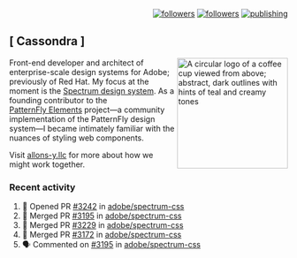 <p align="right"><a rel="me" href="https://front-end.social/@castastrophe">
    <img alt="followers" title="Follow me on Mastodon" src="https://img.shields.io/mastodon/follow/109297102751309835?domain=https%3A%2F%2Ffront-end.social&label=Follow&logo=mastodon&logoColor=white&style=for-the-badge&labelColor=008080&color=006969"/></a>
  <a href="https://codepen.io/castastrophe/">
    <img alt="followers" title="Follow me on CodePen" src="https://img.shields.io/badge/23-1?color=640464&labelColor=7c007c&style=for-the-badge&logo=codepen&label=Follow"/></a>
<a href="https://castastrophe.medium.com/">
    <img alt="publishing" title="View articles on Medium" src="https://img.shields.io/badge/107-1?color=666&labelColor=444&label=subscribe&logo=medium&logoColor=white&style=for-the-badge"/></a>
</p>

## [&nbsp;Cassondra&nbsp;]

<img align="right" src="https://github-production-user-asset-6210df.s3.amazonaws.com/1840295/253016758-ba468774-1cd3-42c2-8f43-947b5eeb5edf.png" height="200" alt="A circular logo of a coffee cup viewed from above; abstract, dark outlines with hints of teal and creamy tones">

Front-end developer and architect of enterprise-scale design systems for Adobe; previously of Red Hat. My focus at the moment is the [Spectrum design system](https://github.com/adobe/spectrum-css). As a founding contributor to the [PatternFly&nbsp;Elements](https://github.com/patternfly/patternfly-elements) project&mdash;a community implementation of the PatternFly design system&mdash;I became intimately familiar with the nuances of styling web components.

Visit [allons-y.llc](http://allons-y.llc/) for more about how we might work together.

### Recent activity

<!--START_SECTION:activity-->
1. 💪 Opened PR [#3242](https://github.com/adobe/spectrum-css/pull/3242) in [adobe/spectrum-css](https://github.com/adobe/spectrum-css)
2. 🎉 Merged PR [#3195](https://github.com/adobe/spectrum-css/pull/3195) in [adobe/spectrum-css](https://github.com/adobe/spectrum-css)
3. 🎉 Merged PR [#3229](https://github.com/adobe/spectrum-css/pull/3229) in [adobe/spectrum-css](https://github.com/adobe/spectrum-css)
4. 🎉 Merged PR [#3172](https://github.com/adobe/spectrum-css/pull/3172) in [adobe/spectrum-css](https://github.com/adobe/spectrum-css)
5. 🗣 Commented on [#3195](https://github.com/adobe/spectrum-css/pull/3195#issuecomment-2402791895) in [adobe/spectrum-css](https://github.com/adobe/spectrum-css)
<!--END_SECTION:activity-->
